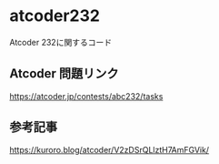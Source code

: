 # atcoder232
Atcoder 232に関するコード

## Atcoder 問題リンク
https://atcoder.jp/contests/abc232/tasks

## 参考記事
https://kuroro.blog/atcoder/V2zDSrQLlztH7AmFGVik/
